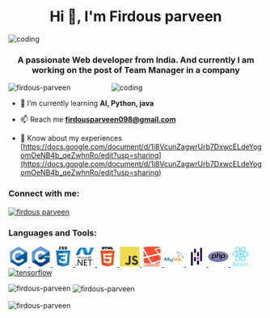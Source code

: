 <h1 align="center">Hi 👋, I'm Firdous parveen</h1> <img align="centre" alt="coding" src="https://user-images.githubusercontent.com/35267447/206916906-9bfb66d9-c419-44c2-908a-4885e610425f.gif">

<h3 align="center">A passionate Web developer from India. And currently I am working on the post of Team Manager in a company </h3>
<img align="right" alt="coding" width="300" src="https://cdn.lowgif.com/full/9cb12f51dffbaaa6-character-typing-by-vincent-mokuenko-dribbble.gif">

<p align="left"> <img src="https://komarev.com/ghpvc/?username=firdous-parveen&label=Profile%20views&color=0e75b6&style=flat" alt="firdous-parveen" /> </p>

- 🌱 I’m currently learning **AI, Python, java**

- 📫 Reach me **firdousparveen098@gmail.com**

- 📄 Know about my experiences [https://docs.google.com/document/d/1i8VcunZagwrUrb7DxwcELdeYogomOeNB4b_qeZwhnRo/edit?usp=sharing](https://docs.google.com/document/d/1i8VcunZagwrUrb7DxwcELdeYogomOeNB4b_qeZwhnRo/edit?usp=sharing)



<h3 align="left">Connect with me:</h3>
<p align="left">
<a href="https://linkedin.com/in/firdous parveen" target="blank"><img align="center" src="https://raw.githubusercontent.com/rahuldkjain/github-profile-readme-generator/master/src/images/icons/Social/linked-in-alt.svg" alt="firdous parveen" height="30" width="40" /></a>
</p>

<h3 align="left">Languages and Tools:</h3>
<p align="left"> <a href="https://www.cprogramming.com/" target="_blank" rel="noreferrer"> <img src="https://raw.githubusercontent.com/devicons/devicon/master/icons/c/c-original.svg" alt="c" width="40" height="40"/> </a> <a href="https://www.w3schools.com/cpp/" target="_blank" rel="noreferrer"> <img src="https://raw.githubusercontent.com/devicons/devicon/master/icons/cplusplus/cplusplus-original.svg" alt="cplusplus" width="40" height="40"/> </a> <a href="https://www.w3schools.com/css/" target="_blank" rel="noreferrer"> <img src="https://raw.githubusercontent.com/devicons/devicon/master/icons/css3/css3-original-wordmark.svg" alt="css3" width="40" height="40"/> </a> <a href="https://dotnet.microsoft.com/" target="_blank" rel="noreferrer"> <img src="https://raw.githubusercontent.com/devicons/devicon/master/icons/dot-net/dot-net-original-wordmark.svg" alt="dotnet" width="40" height="40"/> </a> <a href="https://www.w3.org/html/" target="_blank" rel="noreferrer"> <img src="https://raw.githubusercontent.com/devicons/devicon/master/icons/html5/html5-original-wordmark.svg" alt="html5" width="40" height="40"/> </a> <a href="https://developer.mozilla.org/en-US/docs/Web/JavaScript" target="_blank" rel="noreferrer"> <img src="https://raw.githubusercontent.com/devicons/devicon/master/icons/javascript/javascript-original.svg" alt="javascript" width="40" height="40"/> </a> <a href="https://laravel.com/" target="_blank" rel="noreferrer"> <img src="https://raw.githubusercontent.com/devicons/devicon/master/icons/laravel/laravel-plain-wordmark.svg" alt="laravel" width="40" height="40"/> </a> <a href="https://www.mysql.com/" target="_blank" rel="noreferrer"> <img src="https://raw.githubusercontent.com/devicons/devicon/master/icons/mysql/mysql-original-wordmark.svg" alt="mysql" width="40" height="40"/> </a> <a href="https://pandas.pydata.org/" target="_blank" rel="noreferrer"> <img src="https://raw.githubusercontent.com/devicons/devicon/2ae2a900d2f041da66e950e4d48052658d850630/icons/pandas/pandas-original.svg" alt="pandas" width="40" height="40"/> </a> <a href="https://www.php.net" target="_blank" rel="noreferrer"> <img src="https://raw.githubusercontent.com/devicons/devicon/master/icons/php/php-original.svg" alt="php" width="40" height="40"/> </a> <a href="https://reactjs.org/" target="_blank" rel="noreferrer"> <img src="https://raw.githubusercontent.com/devicons/devicon/master/icons/react/react-original-wordmark.svg" alt="react" width="40" height="40"/> </a> <a href="https://www.tensorflow.org" target="_blank" rel="noreferrer"> <img src="https://www.vectorlogo.zone/logos/tensorflow/tensorflow-icon.svg" alt="tensorflow" width="40" height="40"/> </a> </p>

<p><img align="left" src="https://github-readme-stats.vercel.app/api/top-langs?username=firdous-parveen&show_icons=true&locale=en&layout=compact" alt="firdous-parveen" /></p>

<p>&nbsp;<img align="center" src="https://github-readme-stats.vercel.app/api?username=firdous-parveen&show_icons=true&locale=en" alt="firdous-parveen" /></p>

<p><img align="center" src="https://github-readme-streak-stats.herokuapp.com/?user=firdous-parveen&" alt="firdous-parveen" /></p>
